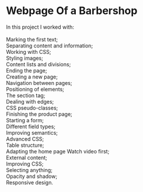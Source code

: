 # Webpage Of a Barbershop

In this project I worked with:\
\
Marking the first text;\
Separating content and information;\
Working with CSS;\
Styling images;\
Content lists and divisions;\
Ending the page;\
Creating a new page;\
Navigation between pages;\
Positioning of elements;\
The section tag;\
Dealing with edges;\
CSS pseudo-classes;\
Finishing the product page;\
Starting a form;\
Different field types;\
Improving semantics;\
Advanced CSS;\
Table structure;\
Adapting the home page Watch video first;\
External content;\
Improving CSS;\
Selecting anything;\
Opacity and shadow;\
Responsive design.
